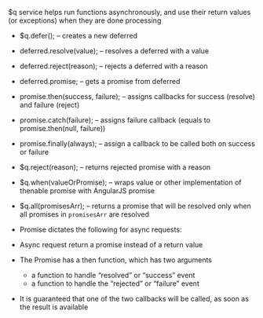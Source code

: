 $q service helps run functions asynchronously, and use their return values (or exceptions) when they are done processing

* $q.defer(); – creates a new deferred
* deferred.resolve(value); – resolves a deferred with a value
* deferred.reject(reason); – rejects a deferred with a reason
* deferred.promise; – gets a promise from deferred
* promise.then(success, failure); – assigns callbacks for success (resolve) and failure (reject)
* promise.catch(failure); – assigns failure callback (equals to promise.then(null, failure))
* promise.finally(always); – assign a callback to be called both on success or failure
* $q.reject(reason); – returns rejected promise with a reason
* $q.when(valueOrPromise); – wraps value or other implementation of thenable promise with AngularJS promise
* $q.all(promisesArr); – returns a promise that will be resolved only when all promises in `promisesArr` are resolved

* Promise dictates the following for async requests:
* Async request return a promise instead of a return value
* The Promise has a then function, which has two arguments
  - a function to handle “resolved” or “success” event
  - a function to handle the “rejected” or “failure” event
* It is guaranteed that one of the two callbacks will be called, as soon as the result is available

